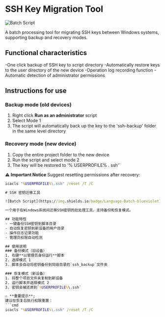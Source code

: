 # SSH Key Migration Tool

![Batch Script]( https://img.shields.io/badge/Language-Batch-blueviolet )

A batch processing tool for migrating SSH keys between Windows systems, supporting backup and recovery modes.

## Functional characteristics
-One click backup of SSH key to script directory
-Automatically restore keys to the user directory of the new device
-Operation log recording function
-Automatic detection of administrator permissions

## Instructions for use
### Backup mode (old devices)
1. Right click **Run as an administrator** script
2. Select Mode 1
3. The script will automatically back up the key to the 'ssh-backup' folder in the same level directory

### Recovery mode (new device)
1. Copy the entire project folder to the new device
2. Run the script and select mode 2
3. The key will be restored to '% USERPROFILE% \. ssh'`

⚠️ **Important Notice**
Suggest resetting permissions after recovery:
```cmd
icacls "%USERPROFILE%\.ssh" /reset /T /C

# SSH 密钥迁移工具

![Batch Script](https://img.shields.io/badge/Language-Batch-blueviolet)

一个用于在Windows系统间迁移SSH密钥的批处理工具，支持备份和恢复模式。

## 功能特性
- 一键备份SSH密钥到脚本目录
- 自动恢复密钥到新设备的用户目录
- 操作日志记录功能
- 管理员权限自动检测

## 使用说明
### 备份模式（旧设备）
1. 右键**以管理员身份运行**脚本
2. 选择模式 1
3. 脚本会自动将密钥备份到同级目录的`ssh_backup`文件夹

### 恢复模式（新设备）
1. 将整个项目文件夹复制到新设备
2. 运行脚本并选择模式 2
3. 密钥会被还原到`%USERPROFILE%\.ssh`

⚠️ **重要提示**;  
建议在恢复后执行权限重置：
```cmd
icacls "%USERPROFILE%\.ssh" /reset /T /C
